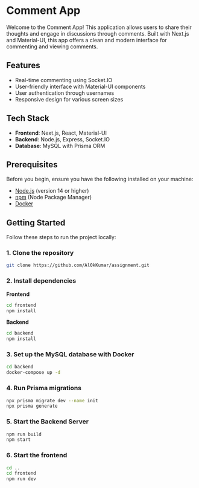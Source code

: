 # Comment App

Welcome to the Comment App! This application allows users to share their thoughts and engage in discussions through comments. Built with Next.js and Material-UI, this app offers a clean and modern interface for commenting and viewing comments.

## Features

- Real-time commenting using Socket.IO
- User-friendly interface with Material-UI components
- User authentication through usernames
- Responsive design for various screen sizes

## Tech Stack

- **Frontend**: Next.js, React, Material-UI
- **Backend**: Node.js, Express, Socket.IO
- **Database**: MySQL with Prisma ORM

## Prerequisites

Before you begin, ensure you have the following installed on your machine:

- [Node.js](https://nodejs.org/) (version 14 or higher)
- [npm](https://www.npmjs.com/get-npm) (Node Package Manager)
- [Docker](https://www.docker.com/get-started)

## Getting Started

Follow these steps to run the project locally:

### 1. Clone the repository

```bash
git clone https://github.com/Al0kKumar/assignment.git
```
### 2.  Install dependencies
    
**Frontend**

```bash
cd frontend
npm install
```
**Backend**

```bash
cd backend
npm install
```

### 3. Set up the MySQL database with Docker

```bash
cd backend
docker-compose up -d
```

### 4. Run Prisma migrations

```bash
npx prisma migrate dev --name init 
npx prisma generate 
```

### 5. Start the Backend Server

```bash
npm run build
npm start
```

### 6. Start the frontend 

```bash
cd ..
cd frontend
npm run dev
```
